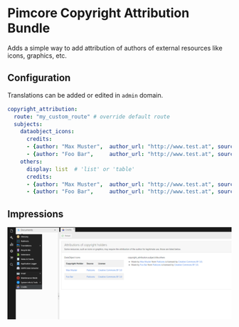# Pimcore Copyright Attribution Bundle

Adds a simple way to add attribution of authors of external resources like icons, graphics, etc.

## Configuration

Translations can be added or edited in `admin` domain.

```yaml
copyright_attribution:
  route: "my_custom_route" # override default route
  subjects:
    dataobject_icons:
      credits:
      - {author: "Max Muster",  author_url: "http://www.test.at", source: "Flaticons", source_url: "http://www.flaticons.com", license: "Creative Commons BY 3.0", license_url: "http://creativecommons.org/licenses/by/3.0/"}
      - {author: "Foo Bar",     author_url: "http://www.test.at", source: "Flaticons", source_url: "http://www.flaticons.com", license: "Creative Commons BY 3.0", license_url: "http://creativecommons.org/licenses/by/3.0/"}
    others:
      display: list  # 'list' or 'table'
      credits:
      - {author: "Max Muster",  author_url: "http://www.test.at", source: "Flaticons", source_url: "http://www.flaticons.com", license: "Creative Commons BY 3.0", license_url: "http://creativecommons.org/licenses/by/3.0/"}
      - {author: "Foo Bar",     author_url: "http://www.test.at", source: "Flaticons", source_url: "http://www.flaticons.com", license: "Creative Commons BY 3.0", license_url: "http://creativecommons.org/licenses/by/3.0/"}
```

## Impressions
![Screenshot](./docs/screenshot.PNG "Impression")